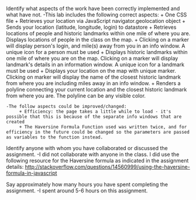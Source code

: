 Identify what aspects of the work have been correctly implemented and what have not.
	 -This lab includes the following correct aspects:
	       + One CSS file
	       + Retrieves your location via JavaScript navigator.geolocation object
	       + Sends your location (latitude, longitude, login) to datastore
	       + Retrieves locations of people and historic landmarks within one mile of where you are. Displays locations of people in the class on the map. 
	       + Clicking on a marker will display person's login, and mile(s) away from you in an info window. A unique icon for a person must be used
	       + Displays historic landmarks within one mile of where you are on the map. Clicking on a marker will display landmark's details in an information window. A unique icon for a landmark must be used
	       + Displays your location on the map with unique marker. Clicking on marker will display the name of the closest historic landmark from where you are including miles away in an info window.
	       + Renders a polyline connecting your current location and the closest historic landmark from where you are. The polyline can be any visible color.

	-The follow aspects could be improved/changed:
	     + Efficiency: the page takes a little while to load - it's possible that this is because of the separate info windows that are created
	     + The Haversine Formula Function used was written twice, and for efficiency in the future could be changed so the parameters are passed as variables to the function instead.

Identify anyone with whom you have collaborated or discussed the assignment.
	 -I did not collaborate with anyone in the class. I did use the following resource for the Haversine formula as indicated in the assignment details: http://stackoverflow.com/questions/14560999/using-the-haversine-formula-in-javascript

Say approximately how many hours you have spent completing the assignment.
    	-I spent around 5-6 hours on this assignment.